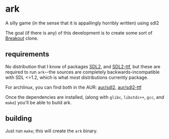 ark
===

A silly game (in the sense that it is appallingly horribly written) using sdl2

The goal (if there is any) of this development is to create some sort of
[Breakout][] clone.

[Breakout]: https://en.wikipedia.org/wiki/Breakout

requirements
------------

No distribution that I know of packages [SDL2][], and [SDL2-ttf][], but these
are required to run `ark`--the sources are completely backwards-incompatible
with SDL <=1.2, which is what most distributions currently package.

For archlinux, you can find both in the AUR: [aur/sdl2][], [aur/sdl2-ttf][]

[SDL2]: http://www.libsdl.org/
[SDL2-ttf]: http://www.libsdl.org/projects/SDL_ttf/

[aur/sdl2]: https://aur.archlinux.org/packages/sdl2/
[aur/sdl2-ttf]: https://aur.archlinux.org/packages/sdl2-ttf/

Once the dependencies are installed, (along with `glibc`, `libstdc++`, `gcc`, and
`make`) you'll be able to build ark.

building
--------

Just run `make`; this will create the `ark` binary.
